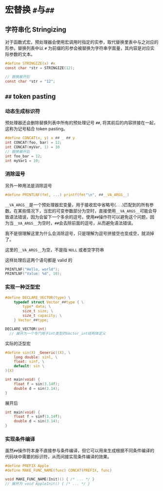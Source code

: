 # 宏替换 `#`与`##`

## 字符串化 Stringizing

对于函数式宏，预处理器会使用宏调用时指定的实参，取代替换里表中与之对应的形参。替换列表中以 `#` 为前缀的形参会被替换为字符串字面量，其内容是对应实际参数的文本。

```c
#define STRINGIZE(x) #x
const char *str = STRINGIZE(12);

// 替换展开后
const char *str = "12";
```

## `##` token pasting

### 动态生成标识符

预处理器还会删除替换列表中所有的预处理记号 `##`, 将其前后的内容拼接在一起，这称为记号粘合 token pasting。

```c
#define CONCAT(x, y) x ## _ ## y
int CONCAT(foo, bar) = 12;
int CONCAT(myVar, 1) = 10
// 替换展开后
int foo_bar = 12;
int myVar1 = 10;
```

### 消除逗号

另外一种用法是消除逗号

```c
#define PRINTLNF(fmt, ...) printf(fmt"\n", ##__VA_ARGS__)
```

`__VA_ARGS__`是一个预处理器宏变量，用于接收宏中省略号(`...`)匹配到的所有参数。在某些情况下，当宏的可变参数部分为空时，直接使用`__VA_ARGS__`可能会导致语法错误，因为会留下一个多余的逗号。使用`##`操作符可以避免这个问题，因为当`__VA_ARGS__`为空时，`##`会去除前面的逗号，从而避免语法错误。

我不是很理解这里为什么会消除逗号，只是理解为逗号拼接空也变成空，就消掉了。

这里的`__VA_ARGS__`为空，不是指 `NULL` 或者空字符串

这样处理后这两个语句都是 valid 的

```c
PRINTLNF("Hello, world");
PRINTLNF("Value: %d", 10);
```

### 实现一种泛型宏

```c
#define DECLARE_VECTOR(type) \
    typedef struct Vector_##type { \
        type* data; \
        size_t size; \
        size_t capacity; \
    } Vector_##type;

DECLARE_VECTOR(int)
  // 展开为一个专门用于int类型的Vector_int结构体定义
```

实际的泛型宏

```c
#define sin(X) _Generic((X), \
    long double: sinl, \
    float: sinf, \
    default: sin \
)(X)

int main(void) {
    float f = sin(3.14f);
    double d = sin(3.14);
}
```

展开后

```c
int main(void) {
    float f = sinf(3.14f);
    double d = sin(3.14);
}
```

### 实现条件编译

虽然`##`操作符本身不直接参与条件编译，但它可以用来生成根据不同条件编译的代码块中需要的标识符，从而间接实现条件编译的效果。

```c
#define PREFIX Apple
#define MAKE_FUNC_NAME(func) CONCAT(PREFIX, func)

void MAKE_FUNC_NAME(Init)() { /* ... */ }
// 展开为 void AppleInit() { /* ... */ }
```
